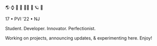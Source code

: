 🌎 ⌚️ 🚂 🌴 🏃‍♂️ 🚀 🪐 🐢

17 • PVI '22 • NJ

Student. Developer. Innovator. Perfectionist.

Working on projects, announcing updates, & experimenting here. Enjoy!
